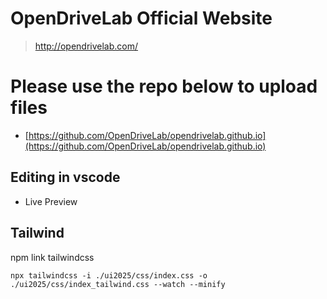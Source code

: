 # OpenDriveLab Official Website

> http://opendrivelab.com/

# Please use the repo below to upload files
- [https://github.com/OpenDriveLab/opendrivelab.github.io](https://github.com/OpenDriveLab/opendrivelab.github.io)

## Editing in vscode
- Live Preview

## Tailwind
npm link tailwindcss
```
npx tailwindcss -i ./ui2025/css/index.css -o ./ui2025/css/index_tailwind.css --watch --minify
```